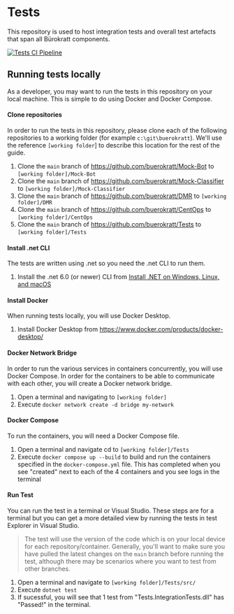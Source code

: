 # Tests

This repository is used to host integration tests and overall test artefacts that span all Bürokratt components.

[![Tests CI Pipeline](https://github.com/buerokratt/Tests/actions/workflows/ci-pullrequest-main.yml/badge.svg)](https://github.com/buerokratt/Tests/actions/workflows/ci-pullrequest-main.yml)

## Running tests locally

As a developer, you may want to run the tests in this repository on your local machine. This is simple to do using Docker and Docker Compose.

#### Clone repositories

In order to run the tests in this repository, please clone each of the following repositories to a working folder (for example `c:\git\buerokratt`). We'll use the reference `[working folder`] to describe this location for the rest of the guide.

1. Clone the `main` branch of https://github.com/buerokratt/Mock-Bot to `[working folder]/Mock-Bot`
2. Clone the `main` branch of https://github.com/buerokratt/Mock-Classifier to `[working folder]/Mock-Classifier`
3. Clone the `main` branch of https://github.com/buerokratt/DMR to `[working folder]/DMR`
4. Clone the `main` branch of https://github.com/buerokratt/CentOps to  `[working folder]/CentOps`
5. Clone the `main` branch of https://github.com/buerokratt/Tests to  `[working folder]/Tests`

#### Install .net CLI

The tests are written using .net so you need the .net CLI to run them.

1. Install the .net 6.0 (or newer) CLI from [Install .NET on Windows, Linux, and macOS](https://docs.microsoft.com/en-us/dotnet/core/install/)

#### Install Docker

When running tests locally, you will use Docker Desktop.

1. Install Docker Desktop from https://www.docker.com/products/docker-desktop/

#### Docker Network Bridge

In order to run the various services in containers concurrently, you will use Docker Compose. In order for the containers to be able to communicate with each other, you will create a Docker network bridge.

1. Open a terminal and navigating to `[working folder]`
2. Execute `docker network create -d bridge my-network`

#### Docker Compose

To run the containers, you will need a Docker Compose file.

1. Open a terminal and navigate cd to `[working folder]/Tests`
3. Execute `docker compose up --build` to build and run the containers specified in the `docker-compose.yml` file. This has completed when you see "created" next to each of the 4 containers and you see logs in the terminal

#### Run Test

You can run the test in a terminal or Visual Studio. These steps are for a terminal but you can get a more detailed view by running the tests in test Explorer in Visual Studio.

> The test will use the version of the code which is on your local device for each repository/container. Generally, you'll want to make sure you have pulled the latest changes on the `main` branch before running the test, although there may be scenarios where you want to test from other branches.

1. Open a terminal and navigate to `[working folder]/Tests/src/`
2. Execute `dotnet test`
3. If sucessful, you will see that 1 test from "Tests.IntegrationTests.dll" has "Passed!" in the terminal.
